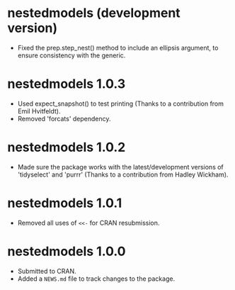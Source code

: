 # nestedmodels (development version)

* Fixed the prep.step_nest() method to include an ellipsis argument, to ensure consistency with the generic.

# nestedmodels 1.0.3

* Used expect_snapshot() to test printing (Thanks to a contribution from 
Emil Hvitfeldt).
* Removed 'forcats' dependency.

# nestedmodels 1.0.2

* Made sure the package works with the latest/development versions of 'tidyselect' and 'purrr' (Thanks to a contribution from Hadley Wickham).

# nestedmodels 1.0.1

* Removed all uses of `<<-` for CRAN resubmission.

# nestedmodels 1.0.0

* Submitted to CRAN.
* Added a `NEWS.md` file to track changes to the package.
